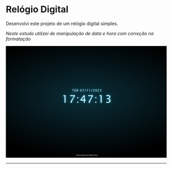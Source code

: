 # Relógio Digital

Desenvolvi este projeto de um relógio digital simples.

_Neste estudo utilizei de manipulação de data e hora com correção na formatação_

![preview digital clock with a dark background with date and hours light color with light shadows](https://github.com/rafaelkero/digital_clock/blob/main/digital_clock_preview.png)

---
